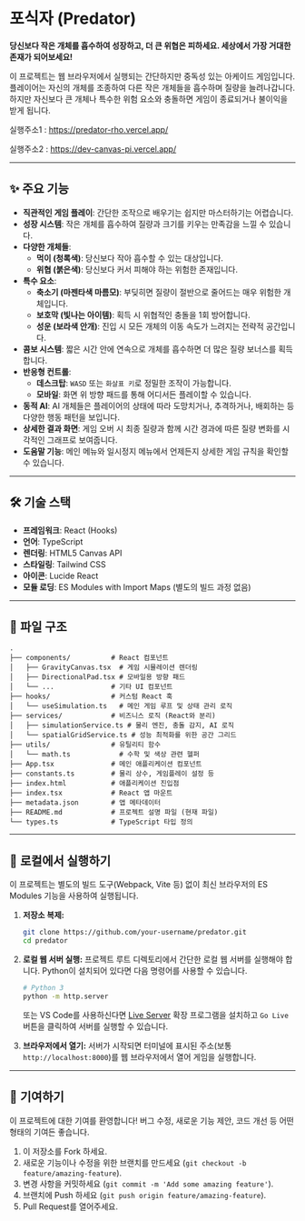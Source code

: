 # 포식자 (Predator)

**당신보다 작은 개체를 흡수하여 성장하고, 더 큰 위협은 피하세요. 세상에서 가장 거대한 존재가 되어보세요!**

이 프로젝트는 웹 브라우저에서 실행되는 간단하지만 중독성 있는 아케이드 게임입니다. 플레이어는 자신의 개체를 조종하여 다른 작은 개체들을 흡수하며 질량을 늘려나갑니다. 하지만 자신보다 큰 개체나 특수한 위험 요소와 충돌하면 게임이 종료되거나 불이익을 받게 됩니다.

실행주소1 : https://predator-rho.vercel.app/

실행주소2 : https://dev-canvas-pi.vercel.app/

---

## ✨ 주요 기능

- **직관적인 게임 플레이**: 간단한 조작으로 배우기는 쉽지만 마스터하기는 어렵습니다.
- **성장 시스템**: 작은 개체를 흡수하여 질량과 크기를 키우는 만족감을 느낄 수 있습니다.
- **다양한 개체들**:
    - **먹이 (청록색)**: 당신보다 작아 흡수할 수 있는 대상입니다.
    - **위협 (붉은색)**: 당신보다 커서 피해야 하는 위험한 존재입니다.
- **특수 요소**:
    - **축소기 (마젠타색 마름모)**: 부딪히면 질량이 절반으로 줄어드는 매우 위험한 개체입니다.
    - **보호막 (빛나는 아이템)**: 획득 시 위협적인 충돌을 1회 방어합니다.
    - **성운 (보라색 안개)**: 진입 시 모든 개체의 이동 속도가 느려지는 전략적 공간입니다.
- **콤보 시스템**: 짧은 시간 안에 연속으로 개체를 흡수하면 더 많은 질량 보너스를 획득합니다.
- **반응형 컨트롤**:
    - **데스크탑**: `WASD` 또는 `화살표 키`로 정밀한 조작이 가능합니다.
    - **모바일**: 화면 위 방향 패드를 통해 어디서든 플레이할 수 있습니다.
- **동적 AI**: AI 개체들은 플레이어의 상태에 따라 도망치거나, 추격하거나, 배회하는 등 다양한 행동 패턴을 보입니다.
- **상세한 결과 화면**: 게임 오버 시 최종 질량과 함께 시간 경과에 따른 질량 변화를 시각적인 그래프로 보여줍니다.
- **도움말 기능**: 메인 메뉴와 일시정지 메뉴에서 언제든지 상세한 게임 규칙을 확인할 수 있습니다.

---

## 🛠️ 기술 스택

- **프레임워크**: React (Hooks)
- **언어**: TypeScript
- **렌더링**: HTML5 Canvas API
- **스타일링**: Tailwind CSS
- **아이콘**: Lucide React
- **모듈 로딩**: ES Modules with Import Maps (별도의 빌드 과정 없음)

---

## 📂 파일 구조

```
.
├── components/          # React 컴포넌트
│   ├── GravityCanvas.tsx  # 게임 시뮬레이션 렌더링
│   ├── DirectionalPad.tsx # 모바일용 방향 패드
│   └── ...              # 기타 UI 컴포넌트
├── hooks/               # 커스텀 React 훅
│   └── useSimulation.ts   # 메인 게임 루프 및 상태 관리 로직
├── services/            # 비즈니스 로직 (React와 분리)
│   ├── simulationService.ts # 물리 엔진, 충돌 감지, AI 로직
│   └── spatialGridService.ts # 성능 최적화를 위한 공간 그리드
├── utils/               # 유틸리티 함수
│   └── math.ts            # 수학 및 색상 관련 헬퍼
├── App.tsx              # 메인 애플리케이션 컴포넌트
├── constants.ts         # 물리 상수, 게임플레이 설정 등
├── index.html           # 애플리케이션 진입점
├── index.tsx            # React 앱 마운트
├── metadata.json        # 앱 메타데이터
├── README.md            # 프로젝트 설명 파일 (현재 파일)
└── types.ts             # TypeScript 타입 정의
```

---

## 🚀 로컬에서 실행하기

이 프로젝트는 별도의 빌드 도구(Webpack, Vite 등) 없이 최신 브라우저의 ES Modules 기능을 사용하여 실행됩니다.

1.  **저장소 복제:**
    ```bash
    git clone https://github.com/your-username/predator.git
    cd predator
    ```

2.  **로컬 웹 서버 실행:**
    프로젝트 루트 디렉토리에서 간단한 로컬 웹 서버를 실행해야 합니다. Python이 설치되어 있다면 다음 명령어를 사용할 수 있습니다.

    ```bash
    # Python 3
    python -m http.server
    ```
    또는 VS Code를 사용하신다면 [Live Server](https://marketplace.visualstudio.com/items?itemName=ritwickdey.LiveServer) 확장 프로그램을 설치하고 `Go Live` 버튼을 클릭하여 서버를 실행할 수 있습니다.

3.  **브라우저에서 열기:**
    서버가 시작되면 터미널에 표시된 주소(보통 `http://localhost:8000`)를 웹 브라우저에서 열어 게임을 실행합니다.

---

## 🤝 기여하기

이 프로젝트에 대한 기여를 환영합니다! 버그 수정, 새로운 기능 제안, 코드 개선 등 어떤 형태의 기여든 좋습니다.

1.  이 저장소를 Fork 하세요.
2.  새로운 기능이나 수정을 위한 브랜치를 만드세요 (`git checkout -b feature/amazing-feature`).
3.  변경 사항을 커밋하세요 (`git commit -m 'Add some amazing feature'`).
4.  브랜치에 Push 하세요 (`git push origin feature/amazing-feature`).
5.  Pull Request를 열어주세요.